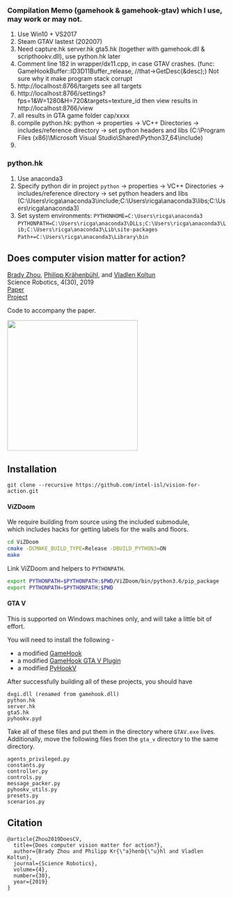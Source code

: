 ### Compilation Memo (gamehook & gamehook-gtav) which I use, may work or may not.
1. Use Win10 + VS2017
2. Steam GTAV lastest (202007)
3. Need capture.hk server.hk gta5.hk (together with gamehook.dll & scripthookv.dll), use python.hk later
4. Comment line 182 in wrapper/dx11.cpp, in case GTAV crashes. (func: GameHookBuffer::ID3D11Buffer_release, //that->GetDesc(&desc);) Not sure why it make program stack corrupt
5. http://localhost:8766/targets see all targets
6. http://localhost:8766/settings?fps=1&W=1280&H=720&targets=texture_id  then view results in http://localhost:8766/view
7. all results in GTA game folder cap/xxxx
8. compile python.hk: python -> properties -> VC++ Directories -> includes/reference directory -> set python headers and libs (C:\Program Files (x86)\Microsoft Visual Studio\Shared\Python37_64\include)
9. 

### python.hk
1. Use anaconda3
2. Specify python dir in project `python` -> properties -> VC++ Directories -> includes/reference directory -> set python headers and libs (C:\Users\ricga\anaconda3\include;C:\Users\ricga\anaconda3\libs;C:\Users\ricga\anaconda3\)
3. Set system environments: `PYTHONHOME=C:\Users\ricga\anaconda3` `PYTHONPATH=C:\Users\ricga\anaconda3\DLLs;C:\Users\ricga\anaconda3\Lib;C:\Users\ricga\anaconda3\Lib\site-packages` `Path+=C:\Users\ricga\anaconda3\Library\bin`

## Does computer vision matter for action?

[Brady Zhou](http://www.bradyzhou.com), [Philipp Krähenbühl](http://www.philkr.net), and [Vladlen Koltun](http://www.vladlen.info)  
Science Robotics, 4(30), 2019  
[Paper](https://robotics.sciencemag.org/content/4/30/eaaw6661?ijkey=z3zMGrf4SfjN6&keytype=ref&siteid=robotics)  
[Project](http://www.bradyzhou.com/visionforaction/)

Code to accompany the paper.  

<img src="logo.jpg" style="width: 300px;"/>

## Installation

```
git clone --recursive https://github.com/intel-isl/vision-for-action.git
```

#### ViZDoom

We require building from source using the included submodule,  
which includes hacks for getting labels for the walls and floors.

```bash
cd ViZDoom
cmake -DCMAKE_BUILD_TYPE=Release -DBUILD_PYTHON3=ON
make
```

Link ViZDoom and helpers to `PYTHONPATH`.

```bash
export PYTHONPATH=$PYTHONPATH:$PWD/ViZDoom/bin/python3.6/pip_package
export PYTHONPATH=$PYTHONPATH:$PWD
```

#### GTA V

This is supported on Windows machines only, and will take a little bit of effort.

You will need to install the following -

- a modified [GameHook](https://github.com/bradyz/gamehook)
- a modified [GameHook GTA V Plugin](https://github.com/bradyz/gamehook_gtav)
- a modified [PyHookV](https://github.com/bradyz/pyhookv)

After successfully building all of these projects, you should have

```
dxgi.dll (renamed from gamehook.dll)
python.hk
server.hk
gta5.hk
pyhookv.pyd
```

Take all of these files and put them in the directory where `GTAV.exe` lives.  
Additionally, move the following files from the `gta_v` directory to the same directory.

```
agents_privileged.py
constants.py
controller.py
controls.py
message_packer.py
pyhookv_utils.py
presets.py
scenarios.py
```

## Citation

```
@article{Zhou2019DoesCV,
  title={Does computer vision matter for action?},
  author={Brady Zhou and Philipp Kr{\"a}henb{\"u}hl and Vladlen Koltun},
  journal={Science Robotics},
  volume={4},
  number={30},
  year={2019}
}
```

